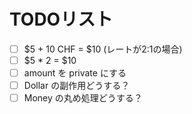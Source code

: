 # TODOリスト
- [ ] $5 + 10 CHF = $10 (レートが2:1の場合)
- [ ] $5 * 2 = $10
- [ ] amount を private にする
- [ ] Dollar の副作用どうする？
- [ ] Money の丸め処理どうする？
